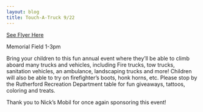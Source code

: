 ```yaml
---
layout: blog
title: Touch-A-Truck 9/22
---
```


[See Flyer Here](https://storage.googleapis.com/static.rutherford-nj.com/recreation/posts/Touch%20a%20Truck%202019-Boro%20logo%20(1).pdf)

Memorial Field 1-3pm

Bring your children to this fun annual event where they’ll be able to climb aboard many trucks and vehicles, including Fire trucks, tow trucks, sanitation vehicles, an ambulance, landscaping trucks and more! Children will also be able to try on firefighter’s boots, honk horns, etc. Please stop by the Rutherford Recreation Department table for fun giveaways, tattoos, coloring and treats.

Thank you to Nick’s Mobil for once again sponsoring this event!
